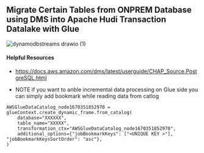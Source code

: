 
## Migrate Certain Tables from ONPREM Database using DMS into Apache Hudi Transaction Datalake with Glue

![dynamodbstreams drawio (1)](https://user-images.githubusercontent.com/39345855/208271941-4c780610-3a8d-455b-8fbe-c00c5a5dcc11.png)


#### Helpful Resources 
* https://docs.aws.amazon.com/dms/latest/userguide/CHAP_Source.PostgreSQL.html


* NOTE if you want to anble incremental data processing on Glue side you can simply add bookmark while reading data from catlog 

```
AWSGlueDataCatalog_node1670351852970 = glueContext.create_dynamic_frame.from_catalog(
    database="XXXXXX",
    table_name="XXXXX",
    transformation_ctx="AWSGlueDataCatalog_node1670351852970",
    additional_options={"jobBookmarkKeys": ["<UNIQUE KEY >"], "jobBookmarkKeysSortOrder": "asc"},
)
```
